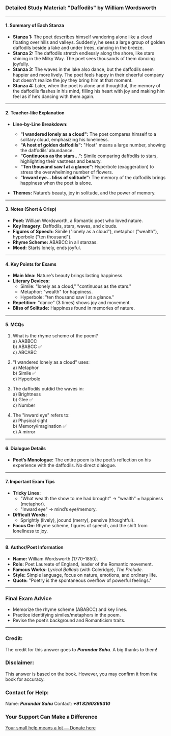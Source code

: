 ### **Detailed Study Material: "Daffodils" by William Wordsworth**  

---

#### **1. Summary of Each Stanza**  

- **Stanza 1:** The poet describes himself wandering alone like a cloud floating over hills and valleys. Suddenly, he sees a large group of golden daffodils beside a lake and under trees, dancing in the breeze.  
- **Stanza 2:** The daffodils stretch endlessly along the shore, like stars shining in the Milky Way. The poet sees thousands of them dancing joyfully.  
- **Stanza 3:** The waves in the lake also dance, but the daffodils seem happier and more lively. The poet feels happy in their cheerful company but doesn’t realize the joy they bring him at that moment.  
- **Stanza 4:** Later, when the poet is alone and thoughtful, the memory of the daffodils flashes in his mind, filling his heart with joy and making him feel as if he’s dancing with them again.  

---

#### **2. Teacher-like Explanation**  

- **Line-by-Line Breakdown:**  
  - **"I wandered lonely as a cloud":** The poet compares himself to a solitary cloud, emphasizing his loneliness.  
  - **"A host of golden daffodils":** "Host" means a large number, showing the daffodils’ abundance.  
  - **"Continuous as the stars...":** Simile comparing daffodils to stars, highlighting their vastness and beauty.  
  - **"Ten thousand saw I at a glance":** Hyperbole (exaggeration) to stress the overwhelming number of flowers.  
  - **"Inward eye... bliss of solitude":** The memory of the daffodils brings happiness when the poet is alone.  

- **Themes:** Nature’s beauty, joy in solitude, and the power of memory.  

---

#### **3. Notes (Short & Crisp)**  

- **Poet:** William Wordsworth, a Romantic poet who loved nature.  
- **Key Imagery:** Daffodils, stars, waves, and clouds.  
- **Figures of Speech:** Simile ("lonely as a cloud"), metaphor ("wealth"), hyperbole ("ten thousand").  
- **Rhyme Scheme:** ABABCC in all stanzas.  
- **Mood:** Starts lonely, ends joyful.  

---

#### **4. Key Points for Exams**  

- **Main Idea:** Nature’s beauty brings lasting happiness.  
- **Literary Devices:**  
  - Simile: "lonely as a cloud," "continuous as the stars."  
  - Metaphor: "wealth" for happiness.  
  - Hyperbole: "ten thousand saw I at a glance."  
- **Repetition:** "dance" (3 times) shows joy and movement.  
- **Bliss of Solitude:** Happiness found in memories of nature.  

---

#### **5. MCQs**  

1. What is the rhyme scheme of the poem?  
   a) AABBCC  
   b) ABABCC ✅  
   c) ABCABC  

2. "I wandered lonely as a cloud" uses:  
   a) Metaphor  
   b) Simile ✅  
   c) Hyperbole  

3. The daffodils outdid the waves in:  
   a) Brightness  
   b) Glee ✅  
   c) Number  

4. The "inward eye" refers to:  
   a) Physical sight  
   b) Memory/imagination ✅  
   c) A mirror  

---

#### **6. Dialogue Details**  

- **Poet’s Monologue:** The entire poem is the poet’s reflection on his experience with the daffodils. No direct dialogue.  

---

#### **7. Important Exam Tips**  

- **Tricky Lines:**  
  - "What wealth the show to me had brought" → "wealth" = happiness (metaphor).  
  - "Inward eye" → mind’s eye/memory.  
- **Difficult Words:**  
  - Sprightly (lively), jocund (merry), pensive (thoughtful).  
- **Focus On:** Rhyme scheme, figures of speech, and the shift from loneliness to joy.  

---

#### **8. Author/Poet Information**  

- **Name:** William Wordsworth (1770–1850).  
- **Role:** Poet Laureate of England, leader of the Romantic movement.  
- **Famous Works:** *Lyrical Ballads* (with Coleridge), *The Prelude*.  
- **Style:** Simple language, focus on nature, emotions, and ordinary life.  
- **Quote:** "Poetry is the spontaneous overflow of powerful feelings."  

---

### **Final Exam Advice**  
- Memorize the rhyme scheme (ABABCC) and key lines.  
- Practice identifying similes/metaphors in the poem.  
- Revise the poet’s background and Romanticism traits.  


---


### **Credit:**
The credit for this answer goes to ***Purandar Sahu***. A big thanks to them!

### **Disclaimer:**
This answer is based on the book. However, you may confirm it from the book for accuracy.

### **Contact for Help:**
Name: ***Purandar Sahu***
Contact: ***+91 8260366310***

### **Your Support Can Make a Difference**
[Your small help means a lot — Donate here](https://ipinkusahu.github.io/payment-to-purandarsahu/)